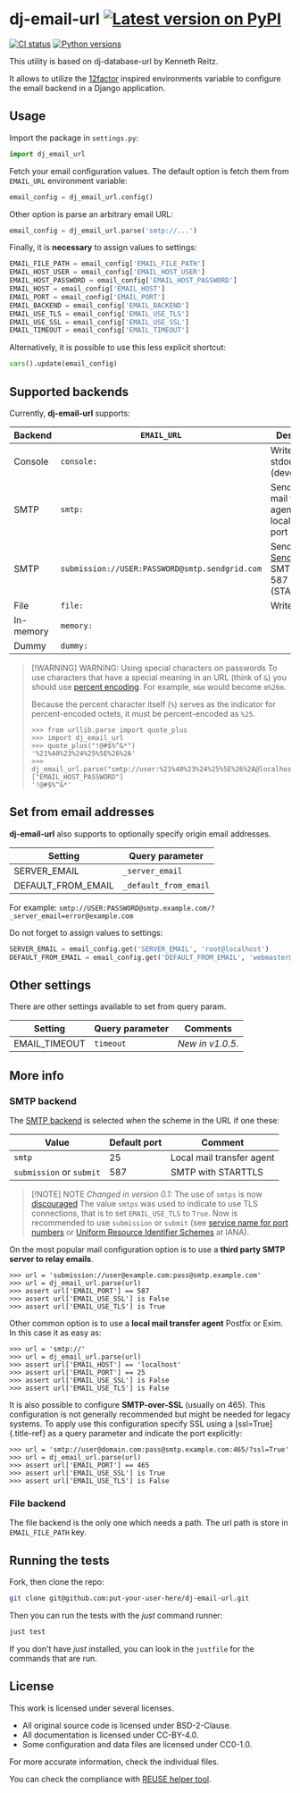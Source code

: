 # dj-email-url [![Latest version on PyPI](https://img.shields.io/pypi/v/dj-email-url.svg)](https://pypi.org/project/dj-email-url/)

[![CI status](https://github.com/migonzalvar/dj-email-url/workflows/CI/badge.svg)](https://github.com/migonzalvar/dj-email-url)
[![Python versions](https://img.shields.io/pypi/pyversions/dj-email-url.svg)](https://pypi.python.org/pypi/dj-email-url)

This utility is based on dj-database-url by Kenneth Reitz.

It allows to utilize the
[12factor](http://www.12factor.net/backing-services) inspired
environments variable to configure the email backend in a Django
application.

## Usage

Import the package in `settings.py`:

```python
import dj_email_url
```

Fetch your email configuration values. The default option is fetch them
from `EMAIL_URL` environment variable:

```python
email_config = dj_email_url.config()
```

Other option is parse an arbitrary email URL:

```python
email_config = dj_email_url.parse('smtp://...')
```

Finally, it is **necessary** to assign values to settings:

```python
EMAIL_FILE_PATH = email_config['EMAIL_FILE_PATH']
EMAIL_HOST_USER = email_config['EMAIL_HOST_USER']
EMAIL_HOST_PASSWORD = email_config['EMAIL_HOST_PASSWORD']
EMAIL_HOST = email_config['EMAIL_HOST']
EMAIL_PORT = email_config['EMAIL_PORT']
EMAIL_BACKEND = email_config['EMAIL_BACKEND']
EMAIL_USE_TLS = email_config['EMAIL_USE_TLS']
EMAIL_USE_SSL = email_config['EMAIL_USE_SSL']
EMAIL_TIMEOUT = email_config['EMAIL_TIMEOUT']
```

Alternatively, it is possible to use this less explicit shortcut:

```python
vars().update(email_config)
```

## Supported backends

Currently, **dj-email-url** supports:

| Backend   | `EMAIL_URL`                                    | Description                                                                                                    |
| --------- | ---------------------------------------------- | -------------------------------------------------------------------------------------------------------------- |
| Console   | `console:`                                     | Writes to stdout (development)                                                                                 |
| SMTP      | `smtp:`                                        | Sends using a mail transfer agent at localhost on port 25                                                      |
| SMTP      | `submission://USER:PASSWORD@smtp.sendgrid.com` | Sends using [SendGrid](https://sendgrid.com/docs/Integrate/Frameworks/django.html) SMTP on port 587 (STARTTLS) |
| File      | `file:`                                        | Writes to a file                                                                                               |
| In-memory | `memory:`                                      |                                                                                                                |
| Dummy     | `dummy:`                                       |                                                                                                                |

> [!WARNING] WARNING: Using special characters on passwords
> To use characters that have a special meaning in an URL (think of `&`)
> you should use [percent
> encoding](https://en.wikipedia.org/wiki/Percent-encoding). For example,
> `m&m` would become `m%26m`.
>
> Because the percent character itself (`%`) serves as the indicator for
> percent-encoded octets, it must be percent-encoded as `%25`.
>
> ```pycon
> >>> from urllib.parse import quote_plus
> >>> import dj_email_url
> >>> quote_plus("!@#$%^&*")
> '%21%40%23%24%25%5E%26%2A'
> >>> dj_email_url.parse("smtp://user:%21%40%23%24%25%5E%26%2A@localhost")["EMAIL_HOST_PASSWORD"]
> '!@#$%^&*'
> ```

## Set from email addresses

**dj-email-url** also supports to optionally specify origin
email addresses.

| Setting            | Query parameter       |
| ------------------ | --------------------- |
| SERVER_EMAIL       | `_server_email`       |
| DEFAULT_FROM_EMAIL | `_default_from_email` |

For example:
`smtp://USER:PASSWORD@smtp.example.com/?_server_email=error@example.com`

Do not forget to assign values to settings:

```python
SERVER_EMAIL = email_config.get('SERVER_EMAIL', 'root@localhost')
DEFAULT_FROM_EMAIL = email_config.get('DEFAULT_FROM_EMAIL', 'webmaster@localhost')
```

## Other settings

There are other settings available to set from query param.

| Setting       | Query parameter | Comments         |
| ------------- | --------------- | ---------------- |
| EMAIL_TIMEOUT | `timeout`       | _New in v1.0.5_. |

## More info

### SMTP backend

The [SMTP
backend](https://docs.djangoproject.com/en/dev/topics/email/#smtp-backend)
is selected when the scheme in the URL if one these:

| Value                    | Default port | Comment                   |
| ------------------------ | ------------ | ------------------------- |
| `smtp`                   | 25           | Local mail transfer agent |
| `submission` or `submit` | 587          | SMTP with STARTTLS        |

> [!NOTE] NOTE
> _Changed in version 0.1:_
> The use of `smtps` is now
> [discouraged](https://en.wikipedia.org/wiki/SMTPS) The value `smtps` was
> used to indicate to use TLS connections, that is to set `EMAIL_USE_TLS`
> to `True`. Now is recommended to use `submission` or `submit` (see
> [service name for port
> numbers](https://www.iana.org/assignments/service-names-port-numbers/service-names-port-numbers.xhtml?search=587)
> or [Uniform Resource Identifier
> Schemes](https://www.iana.org/assignments/uri-schemes/uri-schemes.xhtml)
> at IANA).

On the most popular mail configuration option is to use a **third party
SMTP server to relay emails**.

```pycon
>>> url = 'submission://user@example.com:pass@smtp.example.com'
>>> url = dj_email_url.parse(url)
>>> assert url['EMAIL_PORT'] == 587
>>> assert url['EMAIL_USE_SSL'] is False
>>> assert url['EMAIL_USE_TLS'] is True
```

Other common option is to use a **local mail transfer agent** Postfix or
Exim. In this case it as easy as:

```pycon
>>> url = 'smtp://'
>>> url = dj_email_url.parse(url)
>>> assert url['EMAIL_HOST'] == 'localhost'
>>> assert url['EMAIL_PORT'] == 25
>>> assert url['EMAIL_USE_SSL'] is False
>>> assert url['EMAIL_USE_TLS'] is False
```

It is also possible to configure **SMTP-over-SSL** (usually on 465).
This configuration is not generally recommended but might be needed for
legacy systems. To apply use this configuration specify SSL using a
[ssl=True]{.title-ref} as a query parameter and indicate the port
explicitly:

```pycon
>>> url = 'smtp://user@domain.com:pass@smtp.example.com:465/?ssl=True'
>>> url = dj_email_url.parse(url)
>>> assert url['EMAIL_PORT'] == 465
>>> assert url['EMAIL_USE_SSL'] is True
>>> assert url['EMAIL_USE_TLS'] is False
```

### File backend

The file backend is the only one which needs a path. The url path is
store in `EMAIL_FILE_PATH` key.

## Running the tests

Fork, then clone the repo:

```bash
git clone git@github.com:put-your-user-here/dj-email-url.git
```

Then you can run the tests with the _just_ command runner:

```bash
just test
```

If you don\'t have _just_ installed, you can look in the `justfile` for
the commands that are run.

## License

This work is licensed under several licenses.

- All original source code is licensed under BSD-2-Clause.
- All documentation is licensed under CC-BY-4.0.
- Some configuration and data files are licensed under CC0-1.0.

For more accurate information, check the individual files.

You can check the compliance with [REUSE helper
tool](https://github.com/fsfe/reuse-tool).
